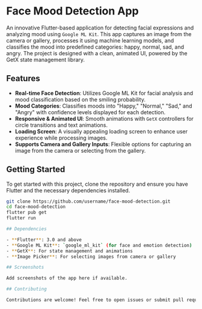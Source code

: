 # Face Mood Detection App

An innovative Flutter-based application for detecting facial expressions and analyzing mood using `Google ML Kit`. This app captures an image from the camera or gallery, processes it using machine learning models, and classifies the mood into predefined categories: happy, normal, sad, and angry. The project is designed with a clean, animated UI, powered by the GetX state management library.

## Features

- **Real-time Face Detection**: Utilizes Google ML Kit for facial analysis and mood classification based on the smiling probability.
- **Mood Categories**: Classifies moods into "Happy," "Normal," "Sad," and "Angry" with confidence levels displayed for each detection.
- **Responsive & Animated UI**: Smooth animations with `GetX` controllers for circle transitions and text animations.
- **Loading Screen**: A visually appealing loading screen to enhance user experience while processing images.
- **Supports Camera and Gallery Inputs**: Flexible options for capturing an image from the camera or selecting from the gallery.

## Getting Started

To get started with this project, clone the repository and ensure you have Flutter and the necessary dependencies installed.

```bash
git clone https://github.com/username/face-mood-detection.git
cd face-mood-detection
flutter pub get
flutter run

## Dependencies

- **Flutter**: 3.0 and above
- **Google ML Kit**: `google_ml_kit` (for face and emotion detection)
- **GetX**: For state management and animations
- **Image Picker**: For selecting images from camera or gallery

## Screenshots

Add screenshots of the app here if available.

## Contributing

Contributions are welcome! Feel free to open issues or submit pull requests to improve this project.
